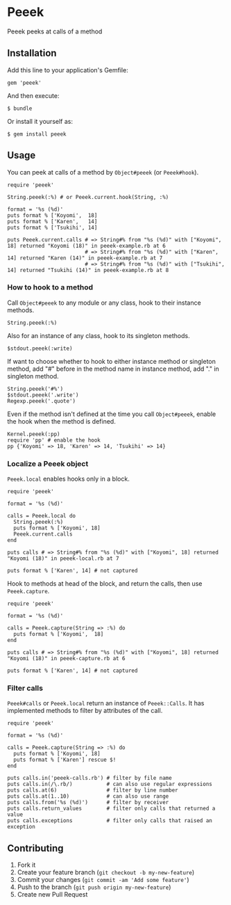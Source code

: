 Peeek
=====

Peeek peeks at calls of a method

Installation
------------

Add this line to your application's Gemfile:

    gem 'peeek'

And then execute:

    $ bundle

Or install it yourself as:

    $ gem install peeek

Usage
-----

You can peek at calls of a method by `Object#peeek` (or `Peeek#hook`).

    require 'peeek'

    String.peeek(:%) # or Peeek.current.hook(String, :%)

    format = '%s (%d)'
    puts format % ['Koyomi',  18]
    puts format % ['Karen',   14]
    puts format % ['Tsukihi', 14]

    puts Peeek.current.calls # => String#% from "%s (%d)" with ["Koyomi", 18] returned "Koyomi (18)" in peeek-example.rb at 6
                             # => String#% from "%s (%d)" with ["Karen", 14] returned "Karen (14)" in peeek-example.rb at 7
                             # => String#% from "%s (%d)" with ["Tsukihi", 14] returned "Tsukihi (14)" in peeek-example.rb at 8

### How to hook to a method

Call `Object#peeek` to any module or any class, hook to their instance methods.

    String.peeek(:%)

Also for an instance of any class, hook to its singleton methods.

    $stdout.peeek(:write)

If want to choose whether to hook to either instance method or singleton method,
add "#" before in the method name in instance method, add "." in singleton
method.

    String.peeek('#%')
    $stdout.peeek('.write')
    Regexp.peeek('.quote')

Even if the method isn't defined at the time you call `Object#peeek`, enable the
hook when the method is defined.

    Kernel.peeek(:pp)
    require 'pp' # enable the hook
    pp {'Koyomi' => 18, 'Karen' => 14, 'Tsukihi' => 14}

### Localize a Peeek object

`Peeek.local` enables hooks only in a block.

    require 'peeek'

    format = '%s (%d)'

    calls = Peeek.local do
      String.peeek(:%)
      puts format % ['Koyomi', 18]
      Peeek.current.calls
    end

    puts calls # => String#% from "%s (%d)" with ["Koyomi", 18] returned "Koyomi (18)" in peeek-local.rb at 7

    puts format % ['Karen', 14] # not captured

Hook to methods at head of the block, and return the calls, then use
`Peeek.capture`.

    require 'peeek'

    format = '%s (%d)'

    calls = Peeek.capture(String => :%) do
      puts format % ['Koyomi',  18]
    end

    puts calls # => String#% from "%s (%d)" with ["Koyomi", 18] returned "Koyomi (18)" in peeek-capture.rb at 6

    puts format % ['Karen', 14] # not captured

### Filter calls

`Peeek#calls` or `Peeek.local` return an instance of `Peeek::Calls`. It has
implemented methods to filter by attributes of the call.

    require 'peeek'

    format = '%s (%d)'

    calls = Peeek.capture(String => :%) do
      puts format % ['Koyomi', 18]
      puts format % ['Karen'] rescue $!
    end

    puts calls.in('peeek-calls.rb') # filter by file name
    puts calls.in(/\.rb/)           # can also use regular expressions
    puts calls.at(6)                # filter by line number
    puts calls.at(1..10)            # can also use range
    puts calls.from('%s (%d)')      # filter by receiver
    puts calls.return_values        # filter only calls that returned a value
    puts calls.exceptions           # filter only calls that raised an exception


Contributing
------------

1. Fork it
2. Create your feature branch (`git checkout -b my-new-feature`)
3. Commit your changes (`git commit -am 'Add some feature'`)
4. Push to the branch (`git push origin my-new-feature`)
5. Create new Pull Request
